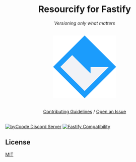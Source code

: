 <div align="center">
    
# Resourcify for Fastify

*Versioning only what matters*

<br>

<img src="ASSETS/byCoode.svg" alt="byCoode Logo" width="200" height="auto">
<br>
<br>

[Contributing Guidelines](CONTRIBUTING.md) /
[Open an Issue](https://github.com/byCoode/resourcify/issues/new/choose)
<br>
<br>

</div>


[![byCoode Discord Server](https://img.shields.io/discord/800519993602211890?color=%23738ADB&label=byCoode&logo=discord&logoColor=%23738ADB&labelColor=%23F1F2F6)](https://discord.gg/Mgt39Rm8dn)
[![Fastify Compatibility](https://img.shields.io/badge/Fastify%20Compatibility-4.x-blue?logo=fastify&color=%23ff6b81&logoColor=%23ff6b81&labelColor=%23F1F2F6)](#)


## License
[MIT](../LICENSE)
